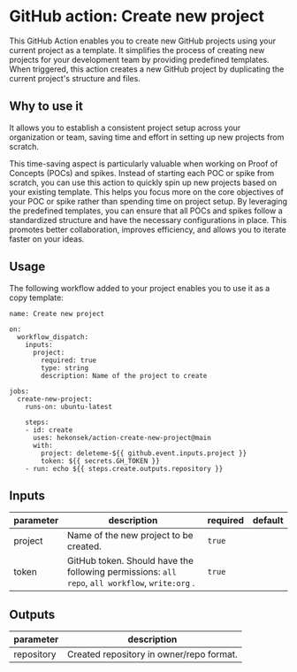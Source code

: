 # GitHub action: Create new project 

This GitHub Action enables you to create new GitHub projects using your current project as a template. It simplifies the process of creating new projects for your development team by providing predefined templates. When triggered, this action creates a new GitHub project by duplicating the current project's structure and files.

## Why to use it

It allows you to establish a consistent project setup across your organization or team, saving time and effort in setting up new projects from scratch.

This time-saving aspect is particularly valuable when working on Proof of Concepts (POCs) and spikes. Instead of starting each POC or spike from scratch, you can use this action to quickly spin up new projects based on your existing template. This helps you focus more on the core objectives of your POC or spike rather than spending time on project setup. By leveraging the predefined templates, you can ensure that all POCs and spikes follow a standardized structure and have the necessary configurations in place. This promotes better collaboration, improves efficiency, and allows you to iterate faster on your ideas.

## Usage

The following workflow added to your project enables you to use it as a copy template:

```
name: Create new project

on:
  workflow_dispatch:
    inputs:
      project:
        required: true
        type: string
        description: Name of the project to create

jobs:
  create-new-project:
    runs-on: ubuntu-latest

    steps:
    - id: create
      uses: hekonsek/action-create-new-project@main
      with:
        project: deleteme-${{ github.event.inputs.project }}
        token: ${{ secrets.GH_TOKEN }}
    - run: echo ${{ steps.create.outputs.repository }}    
```

## Inputs

| parameter | description | required | default |
| --- | --- | --- | --- |
| project | Name of the new project to be created. | `true` |  |
| token | GitHub token. Should have the following permissions: `all repo`, `all workflow`, `write:org` . | `true` |  |

## Outputs

| parameter | description |
| --- | --- |
| repository | Created repository in owner/repo format. |